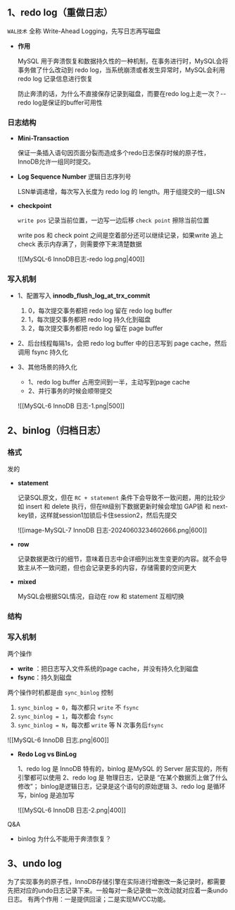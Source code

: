 
## 1、redo log（重做日志）

`WAL技术` 全称 Write-Ahead Logging，先写日志再写磁盘

-  **作用**

	MySQL 用于奔溃恢复和数据持久性的一种机制，在事务进行时，MySQL会将事务做了什么改动到 redo log，当系统崩溃或者发生异常时，MySQL会利用 redo log 记录信息进行恢复
	
	防止奔溃的话，为什么不直接保存记录到磁盘，而要在redo log上走一次？-- redo log是保证的buffer可用性

### 日志结构

-  **Mini-Transaction**

	保证一条插入语句因页面分裂而造成多个redo日志保存时候的原子性，InnoDB允许一组同时提交。

- **Log Sequence Number** 逻辑日志序列号

	LSN单调递增，每次写入长度为 redo log 的 length。用于组提交的一组LSN

-  **checkpoint** 

	 `write pos` 记录当前位置，一边写一边后移
	 `check point` 擦除当前位置
	 
	write pos 和 check point 之间是空着部分还可以继续记录，如果write 追上 check 表示内存满了，则需要停下来清楚数据
	 
	![[MySQL-6 InnoDB日志-redo log.png|400]]

### 写入机制

-  1、配置写入 **innodb_flush_log_at_trx_commit** 
	1.  0，每次提交事务都把 redo log 留在 redo log buffer
	2.  1，每次提交事务都把 redo log 持久化到磁盘
	3.  2，每次提交事务都把 redo log 留在 page buffer

-  2、后台线程每隔1s，会把 redo log buffer 中的日志写到 page cache，然后调用 fsync 持久化

-  3、其他场景的持久化
  
	-  1、redo log buffer 占用空间到一半，主动写到page cache
	-  2、并行事务的时候会顺带提交
	  
	![[MySQL-6 InnoDB 日志-1.png|500]]

## 2、binlog（归档日志） 

### 格式

发的

-  **statement**

	记录SQL原文，但在 `RC + statement` 条件下会导致不一致问题，用的比较少
	如 insert 和 delete 执行，但在`RR`级别下数据更新时候会增加 GAP锁 和 next-key锁，这样就session1加锁后卡住session2，然后先提交
	
	![[image-MySQL-7 InnoDB 日志-20240603234602666.png|600]]

-  **row**

	记录数据更改行的细节，意味着日志中会详细列出发生变更的内容。就不会导致主从不一致问题，但也会记录更多的内容，存储需要的空间更大

- **mixed**

	MySQL会根据SQL情况，自动在 row 和 statement 互相切换

### 结构

### 写入机制

两个操作
-  **write** ：把日志写入文件系统的page cache，并没有持久化到磁盘
-  **fsync**：持久到磁盘


两个操作时机都是由 `sync_binlog` 控制
1.  `sync_binlog = 0`，每次都只 `write` 不 `fsync`
2.  `sync_binlog = 1`，每次都会 `fsync`
3.  `sync_binlog = N`，每次都 `write` 等 N 次事务后`fsync`

![[MySQL-6 InnoDB 日志.png|600]]

-   **Redo Log vs BinLog**

	1、redo log 是 InnoDB 特有的，binlog 是MySQL 的 Server 层实现的，所有引擎都可以使用
	2、redo log 是 物理日志，记录是 “在某个数据页上做了什么修改”；
		binlog是逻辑日志，记录是这个语句的原始逻辑
	3、redo log 是循环写，binlog 是追加写


	![[MySQL-6 InnoDB 日志-2.png|400]]


Q&A 

-  binlog 为什么不能用于奔溃恢复？


## 3、undo log

为了实现事务的原子性，InnoDB存储引擎在实际进行增删改一条记录时，都需要先把对应的undo日志记录下来。一般每对一条记录做一次改动就对应着一条undo日志。
有两个作用：一是提供回滚；二是实现MVCC功能。